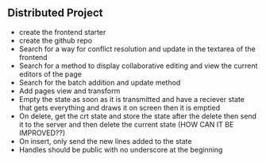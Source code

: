 ## Distributed Project
* create the frontend starter
* create the github repo
* Search for a way for conflict resolution and update in the textarea of the frontend
* Search for a method to display collaborative editing and view the current editors of the page
* Search for the batch addition and update method 
* Add pages view and transform
* Empty the state as soon as it is transmitted and have a reciever state that gets everything and draws it on screen then it is emptied
* On delete, get the crt state and store the state after the delete then send it to the server and then delete the current state (HOW CAN IT BE IMPROVED??)
* On insert, only send the new lines added to the state
* Handles should be public with no underscore at the beginning